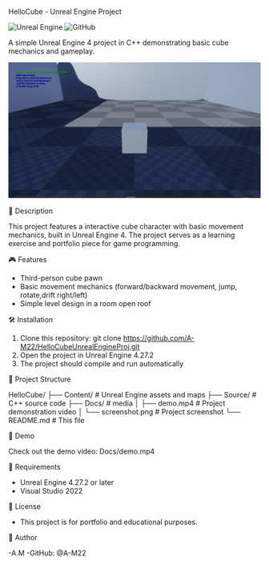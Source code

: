 HelloCube - Unreal Engine Project

![Unreal Engine](https://img.shields.io/badge/Unreal%20Engine-4.27.2+-black.svg?style=flat&logo=unrealengine)
![GitHub](https://img.shields.io/github/repo-size/A-M22/HelloCubeUnrealEngineProj)


A simple Unreal Engine 4 project in C++ demonstrating basic cube mechanics and gameplay.

![Project Screenshot](Docs/screenshot.png)

📖 Description

This project features a interactive cube character with basic movement mechanics, built in Unreal Engine 4.
The project serves as a learning exercise and portfolio piece for game programming.

🎮 Features

- Third-person cube pawn
- Basic movement mechanics (forward/backward movement, jump, rotate,drift right/left)
- Simple level design in a room open roof

🛠️ Installation

1. Clone this repository:
git clone https://github.com/A-M22/HelloCubeUnrealEngineProj.git
2. Open the project in Unreal Engine 4.27.2
3. The project should compile and run automatically

📁 Project Structure

HelloCube/
├── Content/          # Unreal Engine assets and maps
├── Source/           # C++ source code
├── Docs/             # media
│   ├── demo.mp4      # Project demonstration video
│   └── screenshot.png # Project screenshot
└── README.md        # This file

🎥 Demo

Check out the demo video: Docs/demo.mp4

🔧 Requirements

- Unreal Engine 4.27.2 or later
- Visual Studio 2022

📝 License

- This project is for portfolio and educational purposes.

👤 Author

-A.M
-GitHub: @A-M22
